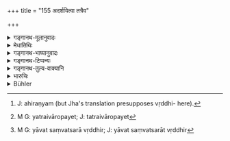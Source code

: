 +++
title = "155 अदर्शयित्वा तत्रैव"

+++

<details><summary>गङ्गानथ-मूलानुवादः</summary>

Not having brought forward the gold, he should renew the bond; and he should pay as much interest as may be possible.—(155)
</details>

<details><summary>मेधातिथिः</summary>

**अदर्शयित्वा हिरण्यम्**, अदत्वा निर्धनत्वाद् वृद्धिहिरण्यम्,[^३५९] **तत्रैव** पुनः करणं **परिवर्तयेत्** । साक्षिसमक्षम् एवं ब्रूयात् "एतावन् मुलम् अस्मै धारयामि, एतावती च वृद्धिः" इति । पत्रे चारोपयेत्[^३६०] । यावती संभवेद् वृद्धिर्[^३६१] इति तावद् व्याचक्षते । पुनः करणे वृद्धिसहितमूलीभूते लघीयसी वृद्धिः कर्तव्या, यावत्या वृद्ध्या नातिपीड्यते । या प्राग् आसीत् ततो न्यूनेत्य् अर्थः । 


[^३६१]:
     M G: yāvat saṃvatsarā vṛddhir; J: yāvat saṃvatsarāt vṛddhir


[^३६०]:
     M G: yatraivāropayet; J: tatraivāropayet


[^३५९]:
     J: ahiraṇyam (but Jha's translation presupposes vṛddhi- here).

यज्वासहायनारदानां[^३६२] तु मते काकिणीमात्रम् अपि शक्तः करणपरिवृत्तिकाले दापयितव्यः । येन साक्षिणः न श्रवणमात्रे[^३६३] साक्षित्वम्, ददाति[^३६४] तत्समक्षम् अधमर्णो ऽर्थसंबन्धो ऽपि प्रत्यक्षीभवति[^३६५] । यतः श्रवणात् स्रवणे[^३६६] च कृता भविष्यन्ति, तातश् चित्ते[^३६७] तिष्ठति धनं[^३६८] दशवर्षोपेक्षितम् इत्यादि विनश्वरं भविष्यति ॥ ८.१५५ ॥
</details>

<details><summary>गङ्गानथ-भाष्यानुवादः</summary>

‘*Not having brought forward*’—paid up—‘*the gold*,’—*i.e*., the amount of gold due as interest,—‘*he should renew the bond*’;—*i.e*., in the presence of witnesses he should make the declaration—‘I owe this man so much principal and so much interest,’—and should put this down in writing also; entering the amount of interest for one year;—so explain some people.

And in the new bond, when the principal along with accrued interest has been entered as the principal, the rate of interest stipulated should he very low; just such as may not become too much of a burden for the man; that is, it should be lower than the former rate.

Yajvan, Asahāya and Nārada hold that at the time of the renewal of the bond the debtor should be made to pay even a shell, if he is able to do so; so that the witnesses may not be witnesses to a mere verbal statement, but to the actual payment of even a small amount as interest; so that they actually see the money-transaction; and when they come to be examined,—which may be any time during ten years,—they may have their mind firm, on account of being able to recall what they had heard and also actually seen with their eyes.—(155)
</details>

<details><summary>गङ्गानथ-टिप्पन्यः</summary>

This verse is quoted in *Vivādaratnākara* (p. 73), which adds the
following notes:—‘*adarśayitvā hiraṇyam*’, not bringing up the gold for
payment,—not even a single pice,—and hence not paying even the interest,
he should add the accrued interest to the original principal, and making
this total the new principal, he should enter it in the new bond that he
should write. Though the entire interest is actually due to be paid at
the time, yet, if he is unable to pay the whole, he may pay just that
much of it which he may be able to pay;—this is what is meant by the
clause ‘*yāvatī sambhavet etc*.’

It is quoted in *Parāśaramādhava* (Vyavahāra, p. 194), which adds the
following explanation:—‘*Hiraṇyam adarśayitvā*’,—not having paid the
interest that has been earned,—he should have it included in that same
bond;—in *Kṛtyakalpataru* (80a), which explains ‘*hiraṇyam adarśayitvā*’
as ‘not paying any part of the accrued interest to the Creditor,’ the
meaning is that he should pay as much of the accrued interest as hew
can, and then make out a fresh document;—and in *Vīramitrodaya*
(Vyavahāra, 104a).
</details>

<details><summary>गङ्गानथ-तुल्य-वाक्यानि</summary>

**(verses 8.154-155)  
**

See Comparative notes for [Verse
8.154].
</details>

<details><summary>भारुचिः</summary>

अशक्तस्य काकिणिम् अपि दातुं सह वृद्ध्या पुनः क्रिया ॥ ८.१५४ ॥
</details>

<details><summary>Bühler</summary>

155	If he cannot pay the money (due as interest), he may insert it in the renewed (agreement); he must pay as much interest as may be due.
</details>
